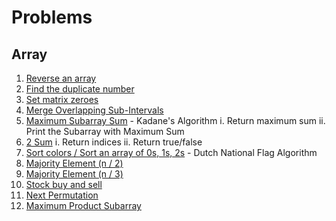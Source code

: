 # Problems

## Array

1.  [Reverse an array](reverse_array.cpp)
2.  [Find the duplicate number](find_duplicate_number.cpp)
3.  [Set matrix zeroes](set_matrix_zeroes.cpp)
4.  [Merge Overlapping Sub-Intervals](merge_intervals.cpp)
5.  [Maximum Subarray Sum](maximum_subarray_sum.cpp) - Kadane's Algorithm
    i. Return maximum sum
    ii. Print the Subarray with Maximum Sum
6.  [2 Sum](2_sum.cpp)
    i. Return indices
    ii. Return true/false
7.  [Sort colors / Sort an array of 0s, 1s, 2s](sort_colors.cpp) - Dutch National Flag Algorithm
8.  [Majority Element (n / 2)](majority_element_n_2.cpp)
9.  [Majority Element (n / 3)](majority_element_n_3.cpp)
10. [Stock buy and sell](stock_buy_and_sell.cpp)
11. [Next Permutation](next_permutation.cpp)
12. [Maximum Product Subarray](maximum_product_subarray.cpp)
